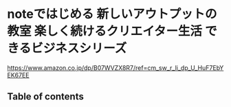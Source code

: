 # noteではじめる 新しいアウトプットの教室 楽しく続けるクリエイター生活 できるビジネスシリーズ

<https://www.amazon.co.jp/dp/B07WVZX8R7/ref=cm_sw_r_li_dp_U_HuF7EbYEK67EE>

## Table of contents
